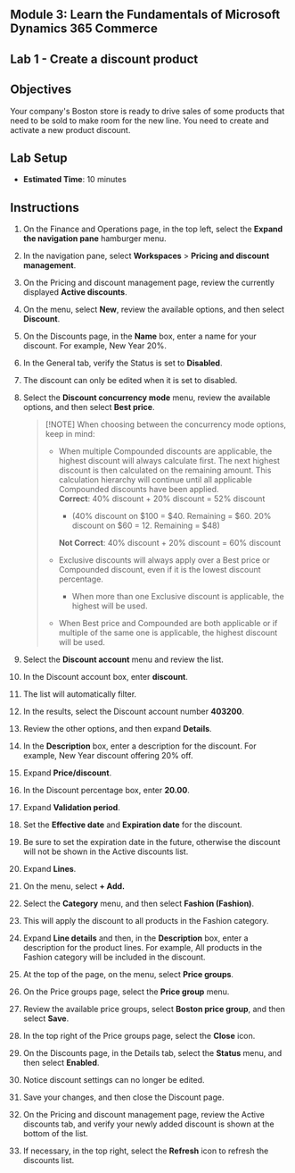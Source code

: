## Module 3: Learn the Fundamentals of Microsoft Dynamics 365 Commerce

## Lab 1 - Create a discount product

## Objectives

Your company's Boston store is ready to drive sales of some products that need to be sold to make room for the new line. You need to create and activate a new product discount.

## Lab Setup

   - **Estimated Time**: 10 minutes

## Instructions

1. On the Finance and Operations page, in the top left, select the **Expand the navigation pane** hamburger menu.

1. In the navigation pane, select **Workspaces** > **Pricing and discount management**.

1. On the Pricing and discount management page, review the currently displayed **Active discounts**.

1. On the menu, select **New**, review the available options, and then select **Discount**.

1. On the Discounts page, in the **Name** box, enter a name for your discount. For example, New Year 20%.

1. In the General tab, verify the Status is set to **Disabled**.

1. The discount can only be edited when it is set to disabled.

1. Select the **Discount concurrency mode** menu, review the available options, and then select **Best price**.

    >[!NOTE] When choosing between the concurrency mode options, keep in mind:
    >
    >  - When multiple Compounded discounts are applicable, the highest discount will always calculate first.  The next highest discount is then calculated on the remaining amount.  This calculation hierarchy will continue until all applicable Compounded discounts have been applied.  
    >    **Correct**: 40% discount + 20% discount = 52% discount  
    >      - (40% discount on $100 = $40. Remaining = $60.  20% discount on $60 = 12. Remaining = $48)  
    >
    >    **Not Correct**: 40% discount + 20% discount = 60% discount
    >
    >  - Exclusive discounts will always apply over a Best price or Compounded discount, even if it is the lowest discount percentage.
    >    - When more than one Exclusive discount is applicable, the highest will be used.
    >  - When Best price and Compounded are both applicable or if multiple of the same one is applicable, the highest discount will be used.

1. Select the **Discount account** menu and review the list.

1. In the Discount account box, enter **discount**.

1. The list will automatically filter.

1. In the results, select the Discount account number **403200**.

1. Review the other options, and then expand **Details**.

1. In the **Description** box, enter a description for the discount. For example, New Year discount offering 20% off.

1. Expand **Price/discount**.

1. In the Discount percentage box, enter **20.00**.

1. Expand **Validation period**.

1. Set the **Effective date** and **Expiration date** for the discount.

1. Be sure to set the expiration date in the future, otherwise the discount will not be shown in the Active discounts list.

1. Expand **Lines**.

1. On the menu, select **+ Add.**

1. Select the **Category** menu, and then select **Fashion (Fashion)**.

1. This will apply the discount to all products in the Fashion category.

1. Expand **Line details** and then, in the **Description** box, enter a description for the product lines. For example, All products in the Fashion category will be included in the discount.

1. At the top of the page, on the menu, select **Price groups**.

1. On the Price groups page, select the **Price group** menu.

1. Review the available price groups, select **Boston price group**, and then select **Save**.

1. In the top right of the Price groups page, select the **Close** icon.

1. On the Discounts page, in the Details tab, select the **Status** menu, and then select **Enabled**.

1. Notice discount settings can no longer be edited.

1. Save your changes, and then close the Discount page.

1. On the Pricing and discount management page, review the Active discounts tab, and verify your newly added discount is shown at the bottom of the list.

1. If necessary, in the top right, select the **Refresh** icon to refresh the discounts list.
